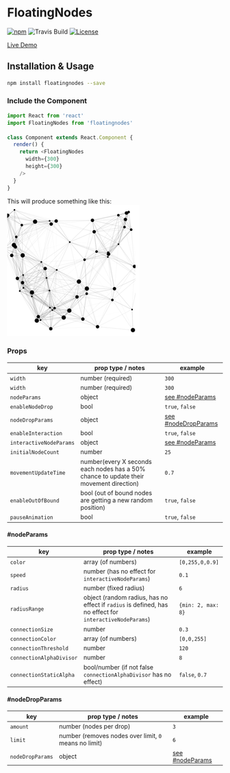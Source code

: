 # FloatingNodes

[![npm](https://img.shields.io/npm/v/npm.svg)](https://www.npmjs.com/package/floatingnodes)
![Travis Build](https://travis-ci.org/SchwSimon/FloatingNodes.svg?branch=master)
[![License](https://img.shields.io/badge/license-ISC-blue.svg?style=flat)](https://opensource.org/licenses/ISC)

[Live Demo](https://flushmodules.com/floatingnodes/index.html)

## Installation & Usage

```sh
npm install floatingnodes --save
```

### Include the Component

```js
import React from 'react'
import FloatingNodes from 'floatingnodes'

class Component extends React.Component {
  render() {
    return <FloatingNodes
      width={300}
      height={300}
    />
  }
}
```
This will produce something like this:  
![Example image](/example/example-image.png)

### Props

key | prop type / notes | example
----|---------|------
`width` | number (required) | `300`
`width` | number (required) | `300`
`nodeParams` | object | [see #nodeParams](#nodeparams)
`enableNodeDrop` | bool | `true`, `false`
`nodeDropParams` | object | [see #nodeDropParams](#nodedropparams)
`enableInteraction` | bool | `true`, `false`
`interactiveNodeParams` | object | [see #nodeParams](#nodeparams)
`initialNodeCount` | number | `25`
`movementUpdateTime` | number(every X seconds each nodes has a 50% chance to update their movement direction)  | `0.7`
`enableOutOfBound` | bool (out of bound nodes are getting a new random position) | `true`, `false`
`pauseAnimation` | bool | `true`, `false`

#### #nodeParams

key | prop type / notes | example
----|---------|------
`color` | array (of numbers) | `[0,255,0,0.9]`
`speed` | number (has no effect for `interactiveNodeParams`) | `0.1`
`radius` | number (fixed radius) | `6`
`radiusRange` | object (random radius, has no effect if `radius` is defined, has no effect for `interactiveNodeParams`) | `{min: 2, max: 8}`
`connectionSize` | number | `0.3`
`connectionColor` | array (of numbers) | `[0,0,255]`
`connectionThreshold` | number | `120`
`connectionAlphaDivisor` | number | `8`
`connectionStaticAlpha` | bool/number (if not false `connectionAlphaDivisor` has no effect) | `false`, `0.7`

#### #nodeDropParams

key | prop type / notes | example
----|---------|------
`amount` | number (nodes per drop) | `3`
`limit` | number (removes nodes over limit, `0` means no limit) | `6`
`nodeDropParams` | object | [see #nodeParams](#nodeparams)
